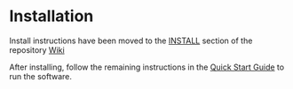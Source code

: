 # Installation

Install instructions have been moved to the [INSTALL](https://github.com/Chia-Network/chia-blockchain/wiki/INSTALL)
section of the repository [Wiki](https://github.com/Chia-Network/chia-blockchain/wiki)

After installing, follow the remaining instructions in the
[Quick Start Guide](https://github.com/Chia-Network/chia-blockchain/wiki/Quick-Start-Guide)
to run the software.
